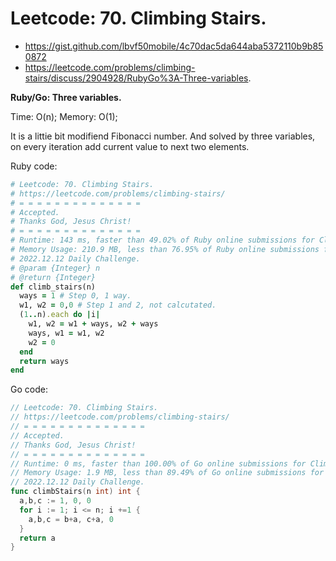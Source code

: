 # Leetcode: 70. Climbing Stairs.

- https://gist.github.com/lbvf50mobile/4c70dac5da644aba5372110b9b850872
- https://leetcode.com/problems/climbing-stairs/discuss/2904928/RubyGo%3A-Three-variables.

**Ruby/Go: Three variables.**

Time: O(n); Memory: O(1);

It is a littie bit modifiend Fibonacci number. And solved by three variables, on every iteration add current value to next two elements.

Ruby code:
```Ruby
# Leetcode: 70. Climbing Stairs.
# https://leetcode.com/problems/climbing-stairs/
# = = = = = = = = = = = = = =
# Accepted.
# Thanks God, Jesus Christ!
# = = = = = = = = = = = = = =
# Runtime: 143 ms, faster than 49.02% of Ruby online submissions for Climbing Stairs.
# Memory Usage: 210.9 MB, less than 76.95% of Ruby online submissions for Climbing Stairs.
# 2022.12.12 Daily Challenge.
# @param {Integer} n
# @return {Integer}
def climb_stairs(n)
  ways = 1 # Step 0, 1 way.
  w1, w2 = 0,0 # Step 1 and 2, not calcutated.
  (1..n).each do |i|
    w1, w2 = w1 + ways, w2 + ways
    ways, w1 = w1, w2
    w2 = 0
  end
  return ways
end
```
Go code:
```Go
// Leetcode: 70. Climbing Stairs.
// https://leetcode.com/problems/climbing-stairs/
// = = = = = = = = = = = = = =
// Accepted.
// Thanks God, Jesus Christ!
// = = = = = = = = = = = = = =
// Runtime: 0 ms, faster than 100.00% of Go online submissions for Climbing Stairs.
// Memory Usage: 1.9 MB, less than 89.49% of Go online submissions for Climbing Stairs.
// 2022.12.12 Daily Challenge.
func climbStairs(n int) int {
  a,b,c := 1, 0, 0
  for i := 1; i <= n; i +=1 {
    a,b,c = b+a, c+a, 0
  }
  return a
}
```
